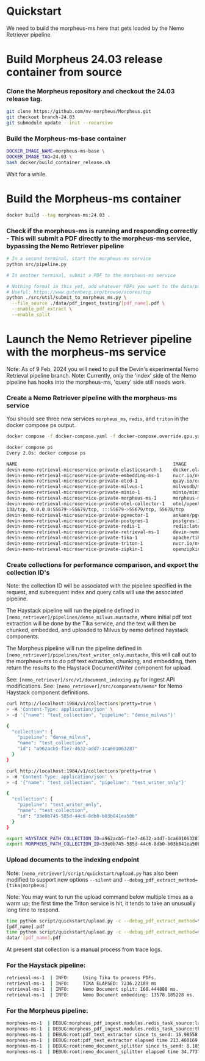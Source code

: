 # Quickstart

We need to build the morpheus-ms here that gets loaded by the Nemo Retriever pipeline

# Build Morpheus 24.03 release container from source

### Clone the Morpheus repository and checkout the 24.03 release tag.

```bash
git clone https://github.com/nv-morpheus/Morpheus.git
git checkout branch-24.03
git submodule update --init --recursive
```

### Build the Morpheus-ms-base container

```bash
DOCKER_IMAGE_NAME=morpheus-ms-base \
DOCKER_IMAGE_TAG=24.03 \
bash docker/build_container_release.sh
```

Wait for a while.

# Build the Morpheus-ms container

```bash
docker build --tag morpheus-ms:24.03 .
```

### Check if the morpheus-ms is running and responding correctly - This will submit a PDF directly to the morpheus-ms service, bypassing the Nemo Retriever pipeline

```bash
# In a second terminal, start the morpheus-ms service
python src/pipeline.py

# In another terminal, submit a PDF to the morpheus-ms service

# Nothing formal in this yet, add whatever PDFs you want to the data/pdf_ingest_testing directory
# Useful: https://www.gutenberg.org/browse/scores/top
python ./src/util/submit_to_morpheus_ms.py \
  --file_source ./data/pdf_ingest_testing/[pdf_name].pdf \
  --enable_pdf_extract \
  --enable_split
```

# Launch the Nemo Retriever pipeline with the morpheus-ms service

Note: As of 9 Feb, 2024 you will need to pull the Devin's experimental Nemo Retrieval pipeline branch.
Note: Currently, only the 'index' side of the Nemo pipeline has hooks into the morpheus-ms, 'query' side still needs 
work.

### Create a Nemo Retriever pipeline with the morpheus-ms service

You should see three new services `morpheus_ms`, `redis`, and `triton` in the docker compose ps output.

```bash
docker compose -f docker-compose.yaml -f docker-compose.override.gpu.yaml --build up

docker compose ps
Every 2.0s: docker compose ps                                                                                                                                                                                                                                              drobison-mint: Fri Feb  9 14:39:34 2024

NAME                                                         IMAGE                                                                            COMMAND                  SERVICE          CREATED        STATUS                    PORTS
devin-nemo-retrieval-microservice-private-elasticsearch-1    docker.elastic.co/elasticsearch/elasticsearch:8.12.0                             "/bin/tini -- /usr/l…"   elasticsearch    4 days ago     Up 2 days (healthy)       0.0.0.0:9200->9200/tcp, :::9200->9200/tcp, 9300/tcp
devin-nemo-retrieval-microservice-private-embedding-ms-1     nvcr.io/nvidian/nemo-llm/embedding-ms:f0cfd7168aac4cccd605e95355c895a158fee2b3   "/opt/docker_entrypo…"   embedding-ms     16 hours ago   Up 13 hours (healthy)     0.0.0.0:8080->8080/tcp, :::8080->8080/tcp
devin-nemo-retrieval-microservice-private-etcd-1             quay.io/coreos/etcd:v3.5.11                                                      "etcd -advertise-cli…"   etcd             4 days ago     Up 38 hours (healthy)     2379-2380/tcp
devin-nemo-retrieval-microservice-private-milvus-1           milvusdb/milvus:v2.3.5                                                           "/tini -- milvus run…"   milvus           4 days ago     Up 38 hours (healthy)
devin-nemo-retrieval-microservice-private-minio-1            minio/minio:RELEASE.2023-03-20T20-16-18Z                                         "/usr/bin/docker-ent…"   minio            4 days ago     Up 38 hours (healthy)     9000/tcp
devin-nemo-retrieval-microservice-private-morpheus-ms-1      morpheus-ms:24.03                                                                "/opt/conda/bin/tini…"   morpheus-ms      13 hours ago   Up 13 hours
devin-nemo-retrieval-microservice-private-otel-collector-1   otel/opentelemetry-collector-contrib:0.91.0                                      "/otelcol-contrib --…"   otel-collector   4 days ago     Up 38 hours               0.0.0.0:4317->4317/tcp, :::4317->4317/tcp, 0.0.0.0:13133->13133/tcp, :::13133->13
133/tcp, 0.0.0.0:55679->55679/tcp, :::55679->55679/tcp, 55678/tcp
devin-nemo-retrieval-microservice-private-pgvector-1         ankane/pgvector                                                                  "docker-entrypoint.s…"   pgvector         4 days ago     Up 2 days                 0.0.0.0:5433->5432/tcp, :::5433->5432/tcp
devin-nemo-retrieval-microservice-private-postgres-1         postgres:16.1                                                                    "docker-entrypoint.s…"   postgres         4 days ago     Up 2 days                 0.0.0.0:5432->5432/tcp, :::5432->5432/tcp
devin-nemo-retrieval-microservice-private-redis-1            redis:latest                                                                     "docker-entrypoint.s…"   redis            4 days ago     Up 38 hours               0.0.0.0:6379->6379/tcp, :::6379->6379/tcp
devin-nemo-retrieval-microservice-private-retrieval-ms-1     devin-nemo-retrieval-microservice-private-retrieval-ms                           "/bin/sh -c 'opentel…"   retrieval-ms     16 hours ago   Up 16 hours (unhealthy)   0.0.0.0:1984->8000/tcp, :::1984->8000/tcp
devin-nemo-retrieval-microservice-private-tika-1             apache/tika:latest                                                               "/bin/sh -c 'exec ja…"   tika             4 days ago     Up 16 hours               0.0.0.0:9998->9998/tcp, :::9998->9998/tcp
devin-nemo-retrieval-microservice-private-triton-1           nvcr.io/nvidia/tritonserver:23.12-py3                                            "/opt/nvidia/nvidia_…"   triton           18 hours ago   Up 16 hours               0.0.0.0:8000-8002->8000-8002/tcp, :::8000-8002->8000-8002/tcp
devin-nemo-retrieval-microservice-private-zipkin-1           openzipkin/zipkin                                                                "start-zipkin"           zipkin           4 days ago     Up 38 hours (healthy)     9410/tcp, 0.0.0.0:9411->9411/tcp, :::9411->9411/tcp

```

### Create collections for performance comparison, and export the collection ID's

Note: the collection ID will be associated with the pipeline specified in the request, and subsequent index and 
query calls will use the associated pipeline. 

The Haystack pipeline will run the pipeline defined in `[nemo_retriever]/pipelines/dense_milvus.mustache`, where 
initial pdf text extraction will be done by the Tika service, and the text will then be chunked, embedded, and 
uploaded to Milvus by nemo defined haystack components.

The Morpheus pipeline will run the pipeline defined in `[nemo_retriever]/pipelines/test_writer_only.mustache`, this 
will call out to the morpheus-ms to do pdf text extraction, chunking, and embedding, then return the results to the 
Haystack DocumentWriter component for upload.

See: `[nemo_retriever]/src/v1/document_indexing.py` for ingest API modifications.
See: `[nemo_retriever]/src/components/nemo*` for Nemo Haystack component definitions.

```bash
curl http://localhost:1984/v1/collections?pretty=true \
> -H 'Content-Type: application/json' \
> -d '{"name": "test_collection", "pipeline": "dense_milvus"}'

{
  "collection": {
    "pipeline": "dense_milvus",
    "name": "test_collection",
    "id": "a962acb5-f1e7-4632-add7-1ca601063287"
  }
}

curl http://localhost:1984/v1/collections?pretty=true \
> -H 'Content-Type: application/json' \
> -d '{"name": "test_collection", "pipeline": "test_writer_only"}'

{
  "collection": {
    "pipeline": "test_writer_only",
    "name": "test_collection",
    "id": "33e0b745-585d-44c6-8db0-b03b841ea50b"
  }
}

export HAYSTACK_PATH_COLLECTION_ID=a962acb5-f1e7-4632-add7-1ca601063287
export MORPHEUS_PATH_COLLECTION_ID=33e0b745-585d-44c6-8db0-b03b841ea50b
```

### Upload documents to the indexing endpoint

Note: `[nemo_retriever]/script/quickstart/upload.py` has also been modified to support new options `--silent` and 
`--debug_pdf_extract_method=[tika|morpheus]` 

Note: You may want to run the upload command below multiple times as a warm up; the first time the Triton service is 
hit, it tends to take an unusually long time to respond.

```bash
time python script/quickstart/upload.py -c --debug_pdf_extract_method=tika --silent ${HAYSTACK_PATH_COLLECTION_ID} data/
[pdf_name].pdf
time python script/quickstart/upload.py -c --debug_pdf_extract_method=morpheus --silent ${MORPHEUS_PATH_COLLECTION_ID} 
data/ [pdf_name].pdf
```

At present stat collection is a manual process from trace logs.

### For the Haystack pipeline:
```bash
retrieval-ms-1  | INFO:     Using Tika to process PDFs.
retrieval-ms-1  | INFO:     TIKA ELAPSED: 7236.22189 ms
retrieval-ms-1  | INFO:     Nemo Document split: 160.444888 ms.
retrieval-ms-1  | INFO:     Nemo Document embedding: 13578.185228 ms.
```

### For the Morpheus pipeline:
```bash
morpheus-ms-1  | DEBUG:morpheus_pdf_ingest.modules.redis_task_source:latency::redis_source_retrieve: 33.609341 msec.
morpheus-ms-1  | DEBUG:morpheus_pdf_ingest.modules.redis_task_source:throughput::redis_source_retrieve: -2.9753633074805006e-05 MB/sec.
morpheus-ms-1  | DEBUG:root:pdf_text_extractor since ts_send: 15.98558 msec.
morpheus-ms-1  | DEBUG:root:pdf_text_extractor elapsed time 213.460169 msec.
morpheus-ms-1  | DEBUG:root:nemo_document_splitter since ts_send: 8.10594 msec.
morpheus-ms-1  | DEBUG:root:nemo_document_splitter elapsed time 34.773735 msec.
```
